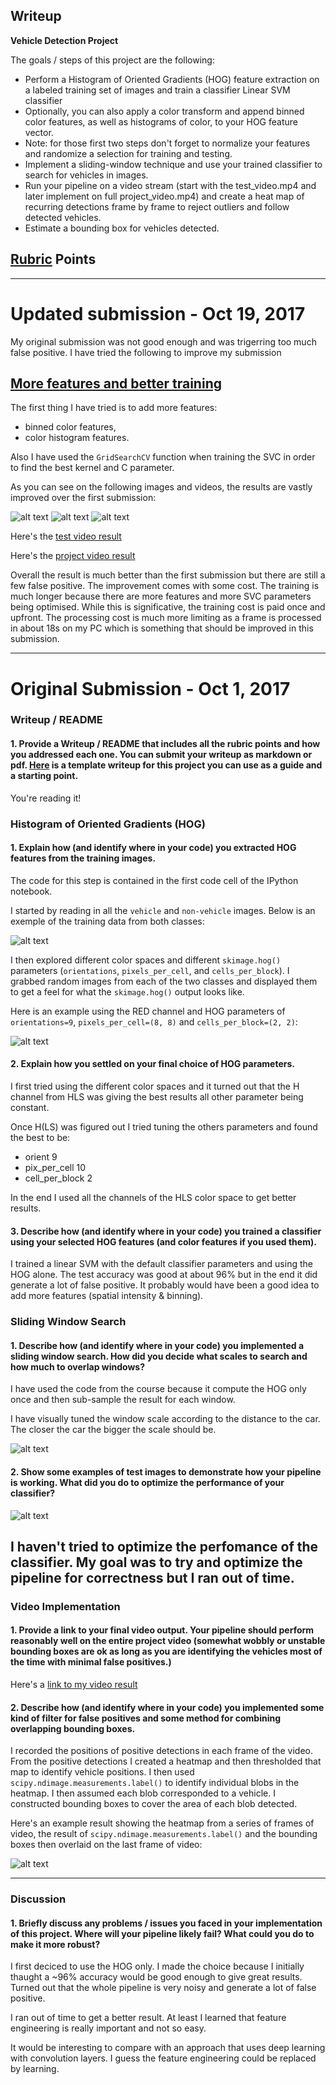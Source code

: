 ## Writeup

**Vehicle Detection Project**

The goals / steps of this project are the following:

* Perform a Histogram of Oriented Gradients (HOG) feature extraction on a labeled training set of images and train a classifier Linear SVM classifier
* Optionally, you can also apply a color transform and append binned color features, as well as histograms of color, to your HOG feature vector.
* Note: for those first two steps don't forget to normalize your features and randomize a selection for training and testing.
* Implement a sliding-window technique and use your trained classifier to search for vehicles in images.
* Run your pipeline on a video stream (start with the test_video.mp4 and later implement on full project_video.mp4) and create a heat map of recurring detections frame by frame to reject outliers and follow detected vehicles.
* Estimate a bounding box for vehicles detected.

[//]: # (Image References)
[image1]: examples/training_data.png
[image2]: examples/hog_ex.png
[image3]: examples/window_scale.png
[image4]: examples/sld_windows.png
[image5]: examples/heat_map.png
[image2-1]: examples/2-sld_windows.png
[image2-2]: examples/2-window_scale.png
[image2-3]: examples/2-heatmap.png

## [Rubric](https://review.udacity.com/#!/rubrics/513/view) Points

-----

# Updated submission - Oct 19, 2017

My original submission was not good enough and was trigerring too much false positive.
I have tried the following to improve my submission

## [More features and better training](Vehicle+Detection-2.html)

The first thing I have tried is to add more features:
- binned color features,
- color histogram features.

Also I have used the `GridSearchCV` function when training the SVC in order to find the best kernel and C parameter.

As you can see on the following images and videos, the results are vastly improved over the first submission:

![alt text][image2-1]
![alt text][image2-2]
![alt text][image2-3]

Here's the [test video result](./output_images/2-test_video.mp4)

Here's the [project video result](./output_images/2-project_video.mp4)

Overall the result is much better than the first submission but there are still a few false positive.
The improvement comes with some cost. The training is much longer because there are more features and more SVC parameters being optimised. While this is significative, the training cost is paid once and upfront. The processing cost is much more limiting as a frame is processed in about 18s on my PC which is something that should be improved in this submission.

-----

# Original Submission - Oct 1, 2017

### Writeup / README

#### 1. Provide a Writeup / README that includes all the rubric points and how you addressed each one.  You can submit your writeup as markdown or pdf.  [Here](https://github.com/udacity/CarND-Vehicle-Detection/blob/master/writeup_template.md) is a template writeup for this project you can use as a guide and a starting point.

You're reading it!

### Histogram of Oriented Gradients (HOG)

#### 1. Explain how (and identify where in your code) you extracted HOG features from the training images.

The code for this step is contained in the first code cell of the IPython notebook.

I started by reading in all the `vehicle` and `non-vehicle` images.
Below is an exemple of the training data from both classes:

![alt text][image1]

I then explored different color spaces and different `skimage.hog()` parameters (`orientations`, `pixels_per_cell`, and `cells_per_block`).  I grabbed random images from each of the two classes and displayed them to get a feel for what the `skimage.hog()` output looks like.

Here is an example using the RED channel and HOG parameters of `orientations=9`, `pixels_per_cell=(8, 8)` and `cells_per_block=(2, 2)`:

![alt text][image2]

#### 2. Explain how you settled on your final choice of HOG parameters.

I first tried using the different color spaces and it turned out that the H channel from HLS was giving the best results all other parameter being constant.

Once H(LS) was figured out I tried tuning the others parameters and found the best to be:
- orient 9
- pix_per_cell 10
- cell_per_block 2

In the end I used all the channels of the HLS color space to get better results.

#### 3. Describe how (and identify where in your code) you trained a classifier using your selected HOG features (and color features if you used them).

 I trained a linear SVM with the default classifier parameters and using the HOG alone.
 The test accuracy was good at about 96% but in the end it did generate a lot of false positive.
 It probably would have been a good idea to add more features (spatial intensity & binning).

### Sliding Window Search

#### 1. Describe how (and identify where in your code) you implemented a sliding window search.  How did you decide what scales to search and how much to overlap windows?

I have used the code from the course because it compute the HOG only once and then sub-sample the result for each window.

I have visually tuned the window scale according to the distance to the car. The closer the car the bigger the scale should be.

![alt text][image3]

#### 2. Show some examples of test images to demonstrate how your pipeline is working.  What did you do to optimize the performance of your classifier?

![alt text][image4]

I haven't tried to optimize the perfomance of the classifier.
My goal was to try and optimize the pipeline for correctness but I ran out of time.
---

### Video Implementation

#### 1. Provide a link to your final video output.  Your pipeline should perform reasonably well on the entire project video (somewhat wobbly or unstable bounding boxes are ok as long as you are identifying the vehicles most of the time with minimal false positives.)
Here's a [link to my video result](./output_images/project_video.mp4)

#### 2. Describe how (and identify where in your code) you implemented some kind of filter for false positives and some method for combining overlapping bounding boxes.

I recorded the positions of positive detections in each frame of the video.  From the positive detections I created a heatmap and then thresholded that map to identify vehicle positions.  I then used `scipy.ndimage.measurements.label()` to identify individual blobs in the heatmap.  I then assumed each blob corresponded to a vehicle.  I constructed bounding boxes to cover the area of each blob detected.

Here's an example result showing the heatmap from a series of frames of video, the result of `scipy.ndimage.measurements.label()` and the bounding boxes then overlaid on the last frame of video:

![alt text][image5]

---

### Discussion

#### 1. Briefly discuss any problems / issues you faced in your implementation of this project.  Where will your pipeline likely fail?  What could you do to make it more robust?

I first deciced to use the HOG only.
I made the choice because I initially thaught a ~96% accuracy would be good enough to give great results.
Turned out that the whole pipeline is very noisy and generate a lot of false positive.

I ran out of time to get a better result.
At least I learned that feature engineering is really important and not so easy.

It would be interesting to compare with an approach that uses deep learning with convolution layers. I guess the feature engineering could be replaced by learning.

